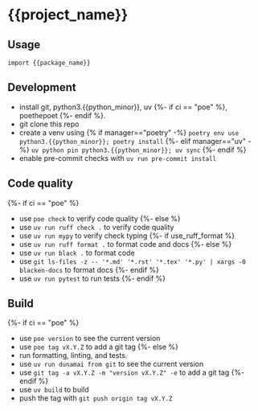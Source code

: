 {{project_name}}
================
## Usage
```
import {{package_name}}
```

## Development
* install git, python3.{{python_minor}}, uv {%- if ci == "poe" %}, poethepoet {%- endif %}.
* git clone this repo
* create a venv using {% if manager=="poetry" -%}
  `poetry env use python3.{{python_minor}}; poetry install`
  {%- elif manager=="uv" -%}
  `uv python pin python3.{{python_minor}}; uv sync`
  {%- endif %}
* enable pre-commit checks with `uv run pre-commit install`

## Code quality
{%- if ci == "poe" %}
* use `poe check` to verify code quality
{%- else %}
* use `uv run ruff check .` to verify code quality
* use `uv run mypy` to verify check typing
{%- if use_ruff_format %}
* use `uv run ruff format .` to format code and docs
{%- else %}
* use `uv run black .` to format code
* use `git ls-files -z -- '*.md' '*.rst' '*.tex' '*.py' | xargs -0 blacken-docs` to format docs
{%- endif %}
* use `uv run pytest` to run tests
{%- endif %}

## Build
{%- if ci == "poe" %}
* use `poe version` to see the current version
* use `poe tag vX.Y.Z` to add a git tag
{%- else %}
* run formatting, linting, and tests.
* use `uv run dunamai from git` to see the current version
* use `git tag -a vX.Y.Z -m "version vX.Y.Z" -e` to add a git tag
{%- endif %}
* use `uv build` to build
* push the tag with `git push origin tag vX.Y.Z`
